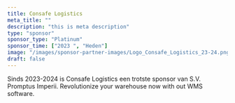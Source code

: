 ```yaml
---
title: Consafe Logistics
meta_title: ""
description: "this is meta description"
type: "sponsor"
sponsor_type: "Platinum"
sponsor_time: ["2023 ", "Heden"]
image: "/images/sponsor-partner-images/Logo_Consafe_Logistics_23-24.png"
draft: false
---
```


Sinds 2023-2024 is Consafe Logistics een trotste sponsor van S.V. Promptus Imperii. Revolutionize your warehouse now with out WMS software.

